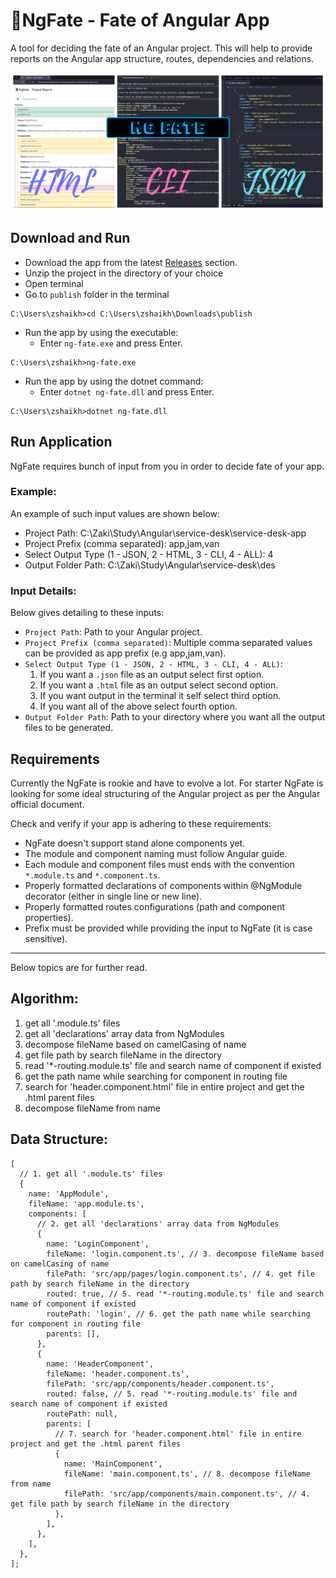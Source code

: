 # 🔮NgFate - Fate of Angular App

A tool for deciding the fate of an Angular project. This will help to provide reports on the Angular app structure, routes, dependencies and relations.

![NgFate Banner](https://raw.githubusercontent.com/ZakiMohammed/ng-fate/master/ng-fate-banner.jpg)

## Download and Run

- Download the app from the latest [Releases](https://github.com/ZakiMohammed/ng-fate/releases) section.
- Unzip the project in the directory of your choice
- Open terminal
- Go to `publish` folder in the terminal
```
C:\Users\zshaikh>cd C:\Users\zshaikh\Downloads\publish
```
- Run the app by using the executable:
    - Enter `ng-fate.exe` and press Enter.
```
C:\Users\zshaikh>ng-fate.exe
```
- Run the app by using the dotnet command:
    - Enter `dotnet ng-fate.dll` and press Enter.
```
C:\Users\zshaikh>dotnet ng-fate.dll
```

## Run Application

NgFate requires bunch of input from you in order to decide fate of your app.

### Example:

An example of such input values are shown below:

- Project Path: C:\Zaki\Study\Angular\service-desk\service-desk-app
- Project Prefix (comma separated): app,jam,van
- Select Output Type (1 - JSON, 2 - HTML, 3 - CLI, 4 - ALL): 4
- Output Folder Path: C:\Zaki\Study\Angular\service-desk\des

### Input Details:

Below gives detailing to these inputs:

- `Project Path`: Path to your Angular project.
- `Project Prefix (comma separated)`: Multiple comma separated values can be provided as app prefix (e.g app,jam,van).
- `Select Output Type (1 - JSON, 2 - HTML, 3 - CLI, 4 - ALL)`: 
    1. If you want a `.json` file as an output select first option.
    1. If you want a `.html` file as an output select second option.
    1. If you want output in the terminal it self select third option.
    1. If you want all of the above select fourth option.
- `Output Folder Path`: Path to your directory where you want all the output files to be generated.

## Requirements

Currently the NgFate is rookie and have to evolve a lot. For starter NgFate is looking for some ideal structuring of the Angular project as per the Angular official document.

Check and verify if your app is adhering to these requirements:

- NgFate doesn't support stand alone components yet.
- The module and component naming must follow Angular guide.
- Each module and component files must ends with the convention `*.module.ts` and `*.component.ts`.
- Properly formatted declarations of components within @NgModule decorator (either in single line or new line).
- Properly formatted routes configurations (path and component properties).
- Prefix must be provided while providing the input to NgFate (it is case sensitive).

___

Below topics are for further read.

## Algorithm:

1. get all '.module.ts' files
1. get all 'declarations' array data from NgModules
1. decompose fileName based on camelCasing of name
1. get file path by search fileName in the directory
1. read '*-routing.module.ts' file and search name of component if existed
1. get the path name while searching for component in routing file
1. search for 'header.component.html' file in entire project and get the .html parent files
1. decompose fileName from name

## Data Structure:

```
[
  // 1. get all '.module.ts' files
  {
    name: 'AppModule',
    fileName: 'app.module.ts',
    components: [
      // 2. get all 'declarations' array data from NgModules
      {
        name: 'LoginComponent',
        fileName: 'login.component.ts', // 3. decompose fileName based on camelCasing of name
        filePath: 'src/app/pages/login.component.ts', // 4. get file path by search fileName in the directory
        routed: true, // 5. read '*-routing.module.ts' file and search name of component if existed
        routePath: 'login', // 6. get the path name while searching for component in routing file
        parents: [],
      },
      {
        name: 'HeaderComponent',
        fileName: 'header.component.ts',
        filePath: 'src/app/components/header.component.ts',
        routed: false, // 5. read '*-routing.module.ts' file and search name of component if existed
        routePath: null,
        parents: [
          // 7. search for 'header.component.html' file in entire project and get the .html parent files
          {
            name: 'MainComponent',
            fileName: 'main.component.ts', // 8. decompose fileName from name
            filePath: 'src/app/components/main.component.ts', // 4. get file path by search fileName in the directory
          },
        ],
      },
    ],
  },
];
```